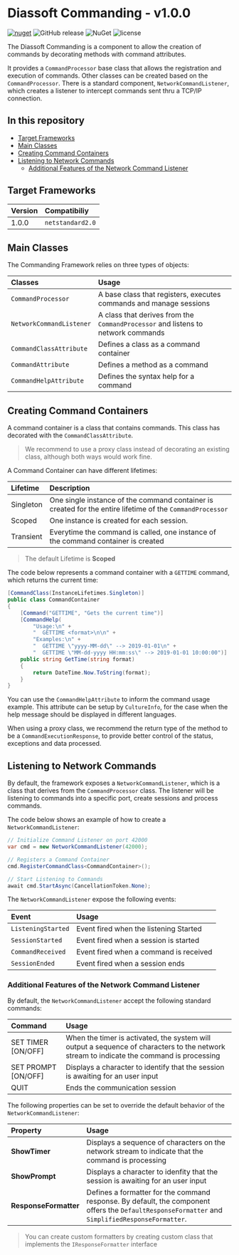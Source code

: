 # Diassoft Commanding - v1.0.0
[![nuget](https://img.shields.io/nuget/v/Diassoft.Commanding.svg)](https://www.nuget.org/packages/Diassoft.Commanding/) 
![GitHub release](https://img.shields.io/github/release/diassoft/Commanding.svg)
![NuGet](https://img.shields.io/nuget/dt/Diassoft.Commanding.svg)
![license](https://img.shields.io/github/license/diassoft/Commanding.svg)

The Diassoft Commanding is a component to allow the creation of commands by decorating methods with command attributes.

It provides a `CommandProcessor` base class that allows the registration and execution of commands. Other classes can be created based on the `CommandProcessor`. 
There is a standard component, `NetworkCommandListener`, which creates a listener to intercept commands sent thru a TCP/IP connection.

## In this repository

* [Target Frameworks](#target-frameworks)
* [Main Classes](#main-classes)
* [Creating Command Containers](#creating-command-containers)
* [Listening to Network Commands](#listening-to-network-commands)
    * [Additional Features of the Network Command Listener](#additional-features-of-the-network-command-listener)

## Target Frameworks

| Version | Compatibiliy | 
| :-- | :-- | 
| 1.0.0 | `netstandard2.0` |

## Main Classes

The Commanding Framework relies on three types of objects:

| Classes | Usage |
| :-- | :-- |
| `CommandProcessor` | A base class that registers, executes commands and manage sessions |
| `NetworkCommandListener` | A class that derives from the `CommandProcessor` and listens to network commands |
| `CommandClassAttribute` | Defines a class as a command container |
| `CommandAttribute` | Defines a method as a command |
| `CommandHelpAttribute` | Defines the syntax help for a command |

## Creating Command Containers

A command container is a class that contains commands. 
This class has decorated with the `CommandClassAttribute`.

> We recommend to use a proxy class instead of decorating an existing class, although both ways would work fine.

A Command Container can have different lifetimes:

| Lifetime | Description |
| :-- | :-- |
| Singleton | One single instance of the command container is created for the entire lifetime of the `CommandProcessor` |
| Scoped | One instance is created for each session.  |
| Transient | Everytime the command is called, one instance of the command container is created |

> The default Lifetime is **Scoped**

The code below represents a command container with a `GETTIME` command, which returns the current time:

```cs
[CommandClass(InstanceLifetimes.Singleton)]
public class CommandContainer
{
    [Command("GETTIME", "Gets the current time")]
    [CommandHelp(
        "Usage:\n" +
        "  GETTIME <format>\n\n" +
        "Examples:\n" +
        "  GETTIME \"yyyy-MM-dd\" --> 2019-01-01\n" +
        "  GETTIME \"MM-dd-yyyy HH:mm:ss\" --> 2019-01-01 10:00:00")]
    public string GetTime(string format)
    {
        return DateTime.Now.ToString(format);
    }
}
```

You can use the `CommandHelpAttribute` to inform the command usage example. This attribute can be setup by `CultureInfo`, for the case when the help message should be displayed in different languages.

When using a proxy class, we recommend the return type of the method to be a `CommandExecutionResponse`, to provide better control of the status, exceptions and data processed.

## Listening to Network Commands

By default, the framework exposes a `NetworkCommandListener`, which is a class that derives from the `CommandProcessor` class. 
The listener will be listening to commands into a specific port, create sessions and process commands.

The code below shows an example of how to create a `NetworkCommandListener`:

```cs
// Initialize Command Listener on port 42000
var cmd = new NetworkCommandListener(42000);

// Registers a Command Container
cmd.RegisterCommandClass<CommandContainer>();

// Start Listening to Commands
await cmd.StartAsync(CancellationToken.None);
```

The `NetworkCommandListener` expose the following events:

| Event | Usage |
| :-- | :-- |
| `ListeningStarted` | Event fired when the listening Started |
| `SessionStarted` | Event fired when a session is started |
| `CommandReceived` | Event fired when a command is received |
| `SessionEnded` | Event fired when a session ends |

### Additional Features of the Network Command Listener

By default, the `NetworkCommandListener` accept the following standard commands:

| Command | Usage |
| :-- | :-- |
| SET TIMER [ON/OFF] | When the timer is activated, the system will output a sequence of characters to the network stream to indicate the command is processing |
| SET PROMPT [ON/OFF] | Displays a character to identify that the session is awaiting for an user input |
| QUIT | Ends the communication session |

The following properties can be set to override the default behavior of the `NetworkCommandListener`:

| Property | Usage |
| :-- | :-- |
| **ShowTimer** | Displays a sequence of characters on the network stream to indicate that the command is processing |
| **ShowPrompt** | Displays a character to idenfity that the session is awaiting for an user input |
| **ResponseFormatter** | Defines a formatter for the command response. By default, the component offers the `DefaultResponseFormatter` and `SimplifiedResponseFormatter`. |

> You can create custom formatters by creating custom class that implements the `IResponseFormatter` interface